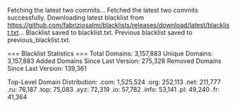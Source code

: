 Fetching the latest two commits...
Fetched the latest two commits successfully.
Downloading latest blacklist from https://github.com/fabriziosalmi/blacklists/releases/download/latest/blacklist.txt...
Blacklist saved to blacklist.txt.
Previous blacklist saved to previous_blacklist.txt.

=== Blacklist Statistics ===
Total Domains: 3,157,883
Unique Domains: 3,157,883
Added Domains Since Last Version: 275,328
Removed Domains Since Last Version: 139,361

Top-Level Domain Distribution:
  .com: 1,525,524
  .org: 252,113
  .net: 211,777
  .ru: 76,187
  .top: 75,083
  .xyz: 72,319
  .io: 57,782
  .info: 53,141
  .pl: 49,240
  .fr: 41,364
